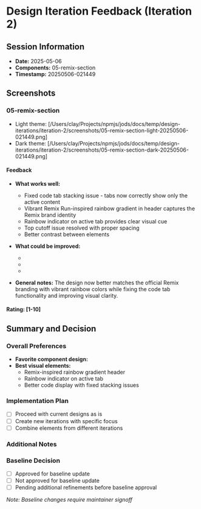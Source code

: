 # Design Iteration Feedback (Iteration 2)

## Session Information

- **Date:** 2025-05-06
- **Components:** 05-remix-section
- **Timestamp:** 20250506-021449

## Screenshots

### 05-remix-section

- Light theme: [/Users/clay/Projects/npmjs/jods/docs/temp/design-iterations/iteration-2/screenshots/05-remix-section-light-20250506-021449.png]
- Dark theme: [/Users/clay/Projects/npmjs/jods/docs/temp/design-iterations/iteration-2/screenshots/05-remix-section-dark-20250506-021449.png]

#### Feedback

- **What works well:**
  - Fixed code tab stacking issue - tabs now correctly show only the active content
  - Vibrant Remix Run-inspired rainbow gradient in header captures the Remix brand identity
  - Rainbow indicator on active tab provides clear visual cue
  - Top cutoff issue resolved with proper spacing
  - Better contrast between elements
- **What could be improved:**

  -
  -
  -

- **General notes:**
  The design now better matches the official Remix branding with vibrant rainbow colors while fixing the code tab functionality and improving visual clarity.

#### Rating: [1-10]

## Summary and Decision

### Overall Preferences

- **Favorite component design:**
- **Best visual elements:**
  - Remix-inspired rainbow gradient header
  - Rainbow indicator on active tab
  - Better code display with fixed stacking issues

### Implementation Plan

- [ ] Proceed with current designs as is
- [ ] Create new iterations with specific focus
- [ ] Combine elements from different iterations

### Additional Notes

### Baseline Decision

- [ ] Approved for baseline update
- [ ] Not approved for baseline update
- [ ] Pending additional refinements before baseline approval

_Note: Baseline changes require maintainer signoff_
